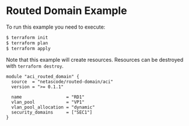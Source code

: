 <!-- BEGIN_TF_DOCS -->
# Routed Domain Example

To run this example you need to execute:

```bash
$ terraform init
$ terraform plan
$ terraform apply
```

Note that this example will create resources. Resources can be destroyed with `terraform destroy`.

```hcl
module "aci_routed_domain" {
  source  = "netascode/routed-domain/aci"
  version = ">= 0.1.1"

  name                 = "RD1"
  vlan_pool            = "VP1"
  vlan_pool_allocation = "dynamic"
  security_domains     = ["SEC1"]
}
```
<!-- END_TF_DOCS -->